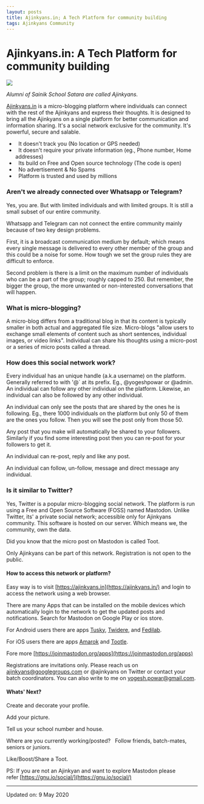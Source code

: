 ```yaml
---
layout: posts
title: Ajinkyans.in; A Tech Platform for community building
tags: Ajinkyans Community
---
```


# Ajinkyans.in: A Tech Platform for community building

[![](https://1.bp.blogspot.com/-4Jr_R3kUkhw/XrZmUwsBFBI/AAAAAAAANZk/1iZiZ53toCYwdH1-N_ovEia0iHOJhy8WQCLcBGAsYHQ/s320/Screenshot%2Bfrom%2B2020-05-09%2B13-30-13.png)](https://1.bp.blogspot.com/-4Jr_R3kUkhw/XrZmUwsBFBI/AAAAAAAANZk/1iZiZ53toCYwdH1-N_ovEia0iHOJhy8WQCLcBGAsYHQ/s1600/Screenshot%2Bfrom%2B2020-05-09%2B13-30-13.png)

_Alumni_ _of Sainik School Satara are called Ajinkyans._  

[Ajinkyans.in](https://ajinkyans.in/) is a micro-blogging platform where
individuals can connect with the rest of the Ajinkyans and express their
thoughts. It is designed to bring all the Ajinkyans on a single platform for
better communication and information sharing. It's a social network exclusive
for the community. It's powerful, secure and salable.

*   It doesn't track you (No location or GPS needed)
*   It doesn't require your private information (eg., Phone number, Home
  addresses)
*   Its build on Free and Open source technology (The code is open)
*   No advertisement & No Spams  
*   Platform is trusted and used by millions  


### Aren't we already connected over Whatsapp or Telegram?

Yes, you are. But with limited individuals and with limited groups. It is still
a small subset of our entire community.

Whatsapp and Telegram can not connect the entire community mainly because of two
key design problems.

First, it is a broadcast communication medium by default; which means every
single message is delivered to every other member of the group and this could be
a noise for some. How tough we set the group rules they are difficult to
enforce.

Second problem is there is a limit on the maximum number of individuals who can
be a part of the group; roughly capped to 250. But remember, the bigger the
group, the more unwanted or non-interested conversations that will happen.

### What is micro-blogging?

A micro-blog differs from a traditional blog in that its content is typically
smaller in both actual and aggregated file size. Micro-blogs "allow users to
exchange small elements of content such as short sentences, individual images,
or video links". Individual can share his thoughts using a micro-post or a
series of micro posts called a thread.

### How does this social network work?

Every individual has an unique handle (a.k.a username) on the platform.
Generally referred to with '@\` at its prefix. Eg., @yogeshpowar or @admin. An
individual can follow any other individual on the platform. Likewise, an
individual can also be followed by any other individual.

An individual can only see the posts that are shared by the ones he is
following. Eg., there 1000 individuals on the platform but only 50 of them are
the ones you follow. Then you will see the post only from those 50.

Any post that you make will automatically be shared to your followers. Similarly
if you find some interesting post then you can re-post for your followers to get
it.

An individual can re-post, reply and like any post.

An individual can follow, un-follow, message and direct message any individual.


### Is it similar to Twitter?

Yes, Twitter is a popular micro-blogging social network. The platform is run
using a Free and Open Source Software (FOSS) named Mastodon. Unlike Twitter,
its' a private social network; accessible only for Ajinkyans community. This
software is hosted on our server. Which means we, the community, own the data.

Did you know that the micro post on Mastodon is called Toot.

Only Ajinkyans can be part of this network. Registration is not open to the
public.

#### How to access this network or platform?

Easy way is to visit [https://ajinkyans.in](https://ajinkyans.in/) and login to
access the network using a web browser.

There are many Apps that can be installed on the mobile devices which
automatically login to the network to get the updated posts and notifications.
Search for Mastodon on Google Play or ios store.

For Android users there are apps
[Tusky](https://play.google.com/store/apps/details?id=com.keylesspalace.tusky),
[Twidere](https://play.google.com/store/apps/details?id=org.mariotaku.twidere),
and
[Fedilab](https://play.google.com/store/apps/details?id=app.fedilab.android).

For iOS users there are apps
[Amarok](https://apps.apple.com/us/app/amarok-for-mastodon/id1214116200?ls=1)
and [Tootle](https://apps.apple.com/us/app/tootle-for-mastodon/id1236013466).

Fore more [https://joinmastodon.org/apps](https://joinmastodon.org/apps)

Registrations are invitations only. Please reach us on
[ajinkyans@googlegroups.com](mailto:ajinkyans@googlegroups.com) or @ajinkyans on
Twitter or contact your batch coordinators. You can also write to me on
[yogesh.powar@gmail.com](mailto:yogesh.powar@gmail.com).

#### Whats' Next?

Create and decorate your profile.

Add your picture. 

Tell us your school number and house. 

Where are you currently working/posted?  
Follow friends, batch-mates, seniors or juniors.  

Like/Boost/Share a Toot.  

PS: If you are not an Ajinkyan and want to explore Mastodon please
refer [https://gnu.io/social/](https://gnu.io/social/)

---

Updated on: 9 May 2020
